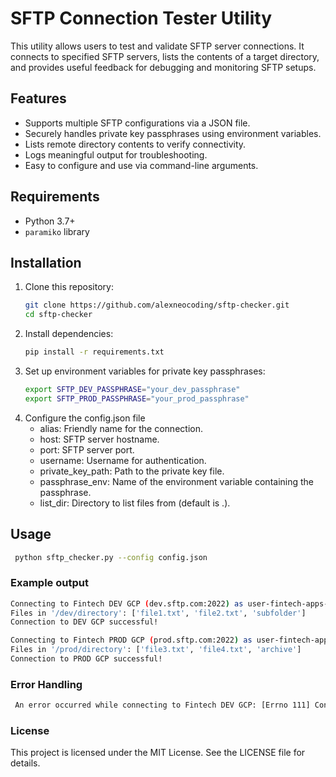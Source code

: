 # SFTP Connection Tester Utility

This utility allows users to test and validate SFTP server connections. It connects to specified SFTP servers, lists the contents of a target directory, and provides useful feedback for debugging and monitoring SFTP setups.

## Features

- Supports multiple SFTP configurations via a JSON file.
- Securely handles private key passphrases using environment variables.
- Lists remote directory contents to verify connectivity.
- Logs meaningful output for troubleshooting.
- Easy to configure and use via command-line arguments.

## Requirements

- Python 3.7+
- `paramiko` library

## Installation

1. Clone this repository:
   ```bash
   git clone https://github.com/alexneocoding/sftp-checker.git
   cd sftp-checker

2. Install dependencies:
    ```bash
    pip install -r requirements.txt

3. Set up environment variables for private key passphrases:
    ```bash
    export SFTP_DEV_PASSPHRASE="your_dev_passphrase"
    export SFTP_PROD_PASSPHRASE="your_prod_passphrase"

4. Configure the config.json file
   - alias: Friendly name for the connection.
   - host: SFTP server hostname.
   - port: SFTP server port.
   - username: Username for authentication.
   - private_key_path: Path to the private key file.
   - passphrase_env: Name of the environment variable containing the passphrase.
   - list_dir: Directory to list files from (default is .).


## Usage
   ```bash
    python sftp_checker.py --config config.json
   ```
    
### Example output

   ```bash
   Connecting to Fintech DEV GCP (dev.sftp.com:2022) as user-fintech-apps-dev...
   Files in '/dev/directory': ['file1.txt', 'file2.txt', 'subfolder']
   Connection to DEV GCP successful!
   
   Connecting to Fintech PROD GCP (prod.sftp.com:2022) as user-fintech-apps...
   Files in '/prod/directory': ['file3.txt', 'file4.txt', 'archive']
   Connection to PROD GCP successful!
  ```

### Error Handling
   ```bash
    An error occurred while connecting to Fintech DEV GCP: [Errno 111] Connection refused
   ```

### License
This project is licensed under the MIT License. See the LICENSE file for details.
